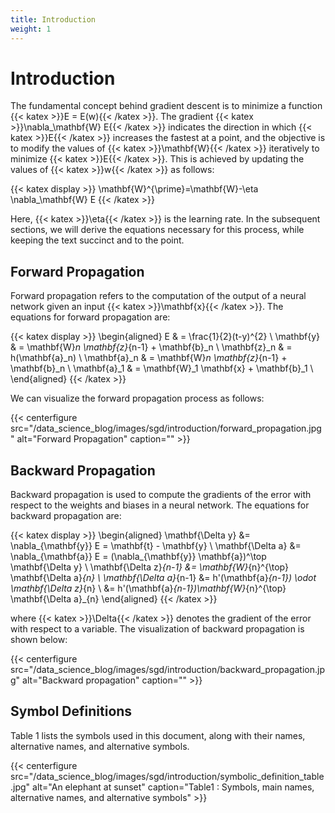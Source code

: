 ```yaml
---
title: Introduction
weight: 1
---
```


# Introduction

The fundamental concept behind gradient descent is to minimize a function {{< katex >}}E = E(w){{< /katex >}}. The gradient {{< katex >}}\nabla_\mathbf{W} E{{< /katex >}} indicates the direction in which {{< katex >}}E{{< /katex >}} increases the fastest at a point, and the objective is to modify the values of {{< katex >}}\mathbf{W}{{< /katex >}} iteratively to minimize {{< katex >}}E{{< /katex >}}. This is achieved by updating the values of {{< katex >}}w{{< /katex >}} as follows:


{{< katex display >}}
\mathbf{W}^{\prime}=\mathbf{W}-\eta \nabla_\mathbf{W} E 
{{< /katex >}}

Here, {{< katex >}}\eta{{< /katex >}} is the learning rate. In the subsequent sections, we will derive the equations necessary for this process, while keeping the text succinct and to the point.

## Forward Propagation

Forward propagation refers to the computation of the output of a neural network given an input {{< katex >}}\mathbf{x}{{< /katex >}}. The equations for forward propagation are:

{{< katex display >}}
\begin{aligned}
E & = \frac{1}{2}(t-y)^{2} \\
\mathbf{y} & = \mathbf{W}_n \mathbf{z}_{n-1} + \mathbf{b}_n \\
\mathbf{z}_n & = h(\mathbf{a}_n) \\
\mathbf{a}_n & = \mathbf{W}_n \mathbf{z}_{n-1} + \mathbf{b}_n \\
\mathbf{a}_1 & = \mathbf{W}_1 \mathbf{x} + \mathbf{b}_1 \\
\end{aligned}
{{< /katex >}}

We can visualize the forward propagation process as follows:

{{< centerfigure src="/data_science_blog/images/sgd/introduction/forward_propagation.jpg" alt="Forward Propagation" caption="" >}}

## Backward Propagation

Backward propagation is used to compute the gradients of the error with respect to the weights and biases in a neural network. The equations for backward propagation are:

{{< katex display >}}
\begin{aligned}
\mathbf{\Delta y} 
&= \nabla_{\mathbf{y}} E = \mathbf{t} - \mathbf{y} \\
\mathbf{\Delta a} 
&= \nabla_{\mathbf{a}} E = (\nabla_{\mathbf{y}} \mathbf{a})^\top \mathbf{\Delta y} \\
\mathbf{\Delta z}_{n-1} 
&= \mathbf{W}_{n}^{\top} \mathbf{\Delta a}_{n} \\
\mathbf{\Delta a}_{n-1} 
&= h'(\mathbf{a}_{n-1}) \odot \mathbf{\Delta z}_{n} \\
&= h'(\mathbf{a}_{n-1})\mathbf{W}_{n}^{\top} \mathbf{\Delta a}_{n}
\end{aligned}
{{< /katex >}}

where {{< katex >}}\Delta{{< /katex >}} denotes the gradient of the error with respect to a variable. The visualization of backward propagation is shown below:

{{< centerfigure src="/data_science_blog/images/sgd/introduction/backward_propagation.jpg" alt="Backward propagation" caption="" >}}

## Symbol Definitions

Table 1 lists the symbols used in this document, along with their names, alternative names, and alternative symbols.

{{< centerfigure src="/data_science_blog/images/sgd/introduction/symbolic_definition_table.jpg" alt="An elephant at sunset" caption="Table1 : Symbols, main names, alternative names, and alternative symbols" >}}